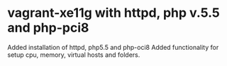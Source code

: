 vagrant-xe11g with httpd, php v.5.5 and php-pci8
=============

Added installation of httpd, php5.5 and php-oci8
Added functionality for setup cpu, memory, virtual hosts and folders.